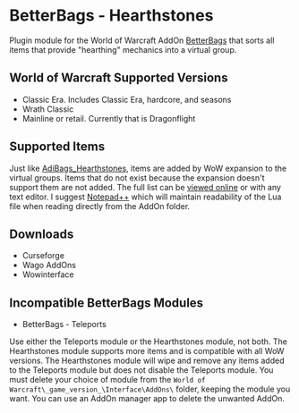 # BetterBags - Hearthstones
Plugin module for the World of Warcraft AddOn [BetterBags](https://www.curseforge.com/wow/addons/better-bags) that sorts all items that provide "hearthing" mechanics into a virtual group.

## World of Warcraft Supported Versions

- Classic Era. Includes Classic Era, hardcore, and seasons
- Wrath Classic
- Mainline or retail. Currently that is Dragonflight

## Supported Items
Just like [AdiBags_Hearthstones](https://www.curseforge.com/wow/addons/adibags-hearthstones), items are added by WoW expansion to the virtual groups. Items that do not exist because the expansion doesn't support them are not added. The full list can be [viewed online](https://github.com/Myrroddin/betterbags-hearthstones/blob/main/Database.lua) or with any text editor. I suggest [Notepad++](https://notepad-plus-plus.org/) which will maintain readability of the Lua file when reading directly from the AddOn folder.

## Downloads

- Curseforge
- Wago AddOns
- Wowinterface

## Incompatible BetterBags Modules

- BetterBags - Teleports

Use either the Teleports module or the Hearthstones module, not both. The Hearthstones module supports more items and is compatible with all WoW versions. The Hearthstones module will wipe and remove any items added to the Teleports module but does not disable the Teleports module. You must delete your choice of module from the `World of Warcraft\_game_version_\Interface\AddOns\` folder, keeping the module you want. You can use an AddOn manager app to delete the unwanted AddOn.